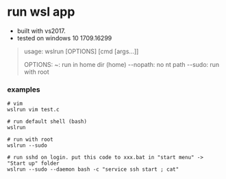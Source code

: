 # run wsl app

* built with vs2017.
* tested on windows 10 1709.16299

>usage:
>wslrun [OPTIONS] [cmd [args...]]
>
>OPTIONS:
  ~: run in home dir (home)
  --nopath: no nt path
  --sudo: run with root


### examples

    # vim
    wslrun vim test.c
    
    # run default shell (bash)
    wslrun
    
    # run with root
    wslrun --sudo
    
    # run sshd on login. put this code to xxx.bat in "start menu" -> "Start up" folder
    wslrun --sudo --daemon bash -c "service ssh start ; cat"

